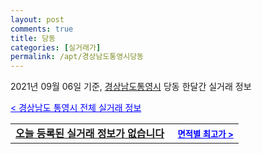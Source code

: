 ```yaml
---
layout: post
comments: true
title: 당동
categories: [실거래가]
permalink: /apt/경상남도통영시당동
---
```


2021년 09월 06일 기준, <a href="/apt/경상남도통영시">경상남도통영시</a> 당동 한달간 실거래 정보

<a style="color: blue;" href="/apt/경상남도통영시">< 경상남도 통영시 전체 실거래 정보</a>
<!---- start ---->
<table>
  <tr>
    <td colspan="4" style="font-weight: bold;"><a href="/apt/경상남도통영시당동{name_without_space}">오늘 등록된 실거래 정보가 없습니다</a> &nbsp;&nbsp;&nbsp; <a style="color: blue; font-size: smaller;" href="/apt/경상남도통영시당동{name_without_space}">면적별 최고가 ></a></td>
  </tr>
    
</table>
<!---- end ---->
    